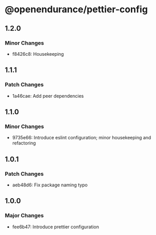 # @openendurance/pettier-config

## 1.2.0

### Minor Changes

-   f8426c8: Housekeeping

## 1.1.1

### Patch Changes

-   1a46cae: Add peer dependencies

## 1.1.0

### Minor Changes

-   9735e66: Introduce eslint configuration; minor housekeeping and refactoring

## 1.0.1

### Patch Changes

-   aeb48d6: Fix package naming typo

## 1.0.0

### Major Changes

-   fee6b47: Introduce prettier configuration
